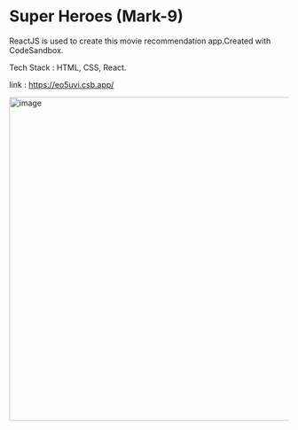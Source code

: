 # Super Heroes (Mark-9)

ReactJS is used to create this movie recommendation app.Created with CodeSandbox.

Tech Stack : HTML, CSS, React.

link : https://eo5uvi.csb.app/

<img width="584" alt="image" src="https://user-images.githubusercontent.com/111940813/202416897-61f4fa0c-bdb7-4b00-a286-a1a691c23a34.png">


